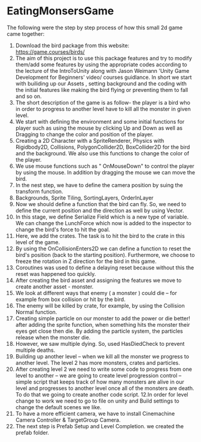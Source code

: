 # EatingMonsersGame
The following were the step by step process of how this small 2d game came together:

1. Download the bird package from this website: https://game.courses/birds/
2. The aim of this project is to use this package features and try to modify them/add some features by using the appropriate codes according to the lecture of the IntroToUnity along with Jason Weimann 'Unity Game Development for Beginners' video/ courses guidlance. In short we start with builiding up our Assets , setting background and the coding with the initial features like making the bird flying or preventing them to fall and so on.
3. The short description of the game is as follow- the player is a bird who in order to progress to another level have to kill all the monster in given level.
4. We start with defining the environment and some initial functions for player such as using the mouse by clicking Up and Down as well as Dragging to change the color and position of the player.
5. Creating a 2D Character with a SpriteRenderer, Physics with Rigidbody2D, Collisions, PolygonCollider2D, BoxCollider2D for the bird and the background. We also use this functions to change the color of the player. 
6. We use mouse functions such as " OnMouseDown" to control the player by using the mouse. In addition by dragging the mouse we can move the bird. 
7. In the nest step, we have to define the camera position by suing the transform function.
8. Backgrounds, Sprite Tiling, SortingLayers, OrderInLayer
9. Now we should define a function that the bird can fly. So, we need to define the current position and the direction as well by using Vector. 
10. In this stage, we define Serialize Field which is a new type of variable. We can change the LunchForce which now is added to the inspector to change the bird's force to hit the goal. 
11. Here, we add the crates. The task is to hit the bird to the crate in this level of the game. 
12. By using the OnCollisionEnters2D we can define a function to reset the bird's position (back to the starting position). Furthermore, we choose to freeze the rotation in Z direction for the bird in this game. 
13. Coroutines was used to define a delaying reset because without this the reset was happened too quickly. 
14. After creating the bird asset and assigning the features we move to create another asset - monster.
15. We look at different ways that enemy ( a monster ) could die – for example from box collision or hit by the bird. 
16. The enemy will be killed by crate, for example, by using the Collision Normal function. 
17. Creating simple particle on our monster to add the power or die better! after adding the sprite function, when something hits the monster their eyes get close then die. By adding the particle system, the particles release when the monster die.
18. However, we saw multiple dying. So, used HasDiedCheck to prevent multiple deaths.
19. Building up another level – when we kill all the monster we progress to another level. The level 2 has more monsters, crates and particles. 
20. After creating level 2 we need to write some code to progress from one level to another – we are going to create level progression control – simple script that keeps track of how many monsters are alive in our level and progresses to another level once all of the monsters are death. To do that we going to create another code script.
12.In order for level change to work we need to go to file on unity and Build settings to change the default scenes we like.
21. To have a more efficient camera, we have to install Cinemachine Camera Controller & TargetGroup Camera. 
22. The next step is Prefab Setup and Level Completion. we created the prefab folder. 
